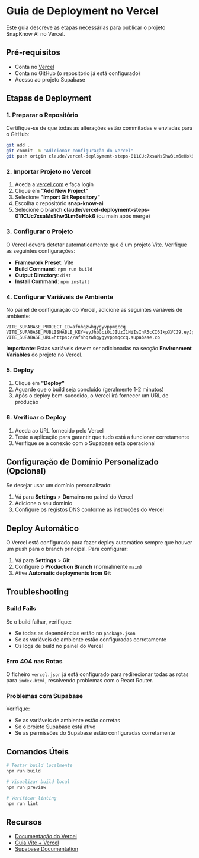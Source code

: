 # Guia de Deployment no Vercel

Este guia descreve as etapas necessárias para publicar o projeto SnapKnow AI no Vercel.

## Pré-requisitos

- Conta no [Vercel](https://vercel.com)
- Conta no GitHub (o repositório já está configurado)
- Acesso ao projeto Supabase

## Etapas de Deployment

### 1. Preparar o Repositório

Certifique-se de que todas as alterações estão commitadas e enviadas para o GitHub:

```bash
git add .
git commit -m "Adicionar configuração do Vercel"
git push origin claude/vercel-deployment-steps-011CUc7xsaMsShw3Lm6eHok6
```

### 2. Importar Projeto no Vercel

1. Aceda a [vercel.com](https://vercel.com) e faça login
2. Clique em **"Add New Project"**
3. Selecione **"Import Git Repository"**
4. Escolha o repositório **snap-know-ai**
5. Selecione o branch **claude/vercel-deployment-steps-011CUc7xsaMsShw3Lm6eHok6** (ou main após merge)

### 3. Configurar o Projeto

O Vercel deverá detetar automaticamente que é um projeto Vite. Verifique as seguintes configurações:

- **Framework Preset**: Vite
- **Build Command**: `npm run build`
- **Output Directory**: `dist`
- **Install Command**: `npm install`

### 4. Configurar Variáveis de Ambiente

No painel de configuração do Vercel, adicione as seguintes variáveis de ambiente:

```
VITE_SUPABASE_PROJECT_ID=afnhqzwhgygyvppmqccq
VITE_SUPABASE_PUBLISHABLE_KEY=eyJhbGciOiJIUzI1NiIsInR5cCI6IkpXVCJ9.eyJpc3MiOiJzdXBhYmFzZSIsInJlZiI6ImFmbmhxendoZ3lneXZwcG1xY2NxIiwicm9sZSI6ImFub24iLCJpYXQiOjE3NjE3NDgxNzUsImV4cCI6MjA3NzMyNDE3NX0.vtmzhbmddssZejMoj9KRDmVcXXAMUKh2rTOXp9ZSH1k
VITE_SUPABASE_URL=https://afnhqzwhgygyvppmqccq.supabase.co
```

**Importante**: Estas variáveis devem ser adicionadas na secção **Environment Variables** do projeto no Vercel.

### 5. Deploy

1. Clique em **"Deploy"**
2. Aguarde que o build seja concluído (geralmente 1-2 minutos)
3. Após o deploy bem-sucedido, o Vercel irá fornecer um URL de produção

### 6. Verificar o Deploy

1. Aceda ao URL fornecido pelo Vercel
2. Teste a aplicação para garantir que tudo está a funcionar corretamente
3. Verifique se a conexão com o Supabase está operacional

## Configuração de Domínio Personalizado (Opcional)

Se desejar usar um domínio personalizado:

1. Vá para **Settings** > **Domains** no painel do Vercel
2. Adicione o seu domínio
3. Configure os registos DNS conforme as instruções do Vercel

## Deploy Automático

O Vercel está configurado para fazer deploy automático sempre que houver um push para o branch principal. Para configurar:

1. Vá para **Settings** > **Git**
2. Configure o **Production Branch** (normalmente `main`)
3. Ative **Automatic deployments from Git**

## Troubleshooting

### Build Fails

Se o build falhar, verifique:
- Se todas as dependências estão no `package.json`
- Se as variáveis de ambiente estão configuradas corretamente
- Os logs de build no painel do Vercel

### Erro 404 nas Rotas

O ficheiro `vercel.json` já está configurado para redirecionar todas as rotas para `index.html`, resolvendo problemas com o React Router.

### Problemas com Supabase

Verifique:
- Se as variáveis de ambiente estão corretas
- Se o projeto Supabase está ativo
- Se as permissões do Supabase estão configuradas corretamente

## Comandos Úteis

```bash
# Testar build localmente
npm run build

# Visualizar build local
npm run preview

# Verificar linting
npm run lint
```

## Recursos

- [Documentação do Vercel](https://vercel.com/docs)
- [Guia Vite + Vercel](https://vercel.com/docs/frameworks/vite)
- [Supabase Documentation](https://supabase.com/docs)
